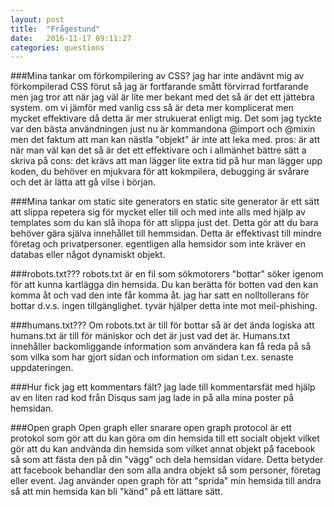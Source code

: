 ```yaml
---
layout: post
title:  "Frågestund"
date:   2016-11-17 09:11:27
categories: questions
---
```


###Mina tankar om förkompilering av CSS?
jag har inte andävnt mig av förkompilerad CSS förut så jag är fortfarande smått förvirrad fortfarande men jag tror att när jag väl är lite
mer bekant med det så är det ett jättebra system.
om vi jämför med vanlig css så är deta mer komplicerat men mycket effektivare då detta är mer strukuerat enligt mig.
Det som jag tyckte var den bästa användningen just nu är kommandona @import och @mixin men det faktum att man kan nästla "objekt" är inte att leka med.
pros: är att när man väl kan det så är det ett effektivare och i allmänhet bättre sätt a skriva på
cons: det krävs att man lägger lite extra tid på hur man lägger upp koden, du behöver en mjukvara för att kokmpilera, debugging är svårare och det är lätta att gå vilse i början.

###Mina tankar om static site generators
en static site generator är ett sätt att slippa repetera sig för mycket eller till och med inte alls med hjälp av templates som du kan slå ihopa för att slippa just det.
Detta gör att du bara behöver gära själva innehållet till hemmsidan. Detta är effektivast till mindre företag och privatpersoner. egentligen alla hemsidor som inte kräver en
databas eller något dynamiskt objekt.

###robots.txt???
robots.txt är en fil som sökmotorers "bottar" söker igenom för att kunna kartlägga din hemsida.
Du kan berätta för botten vad den kan komma åt och vad den inte får komma åt. jag har satt en nolltollerans för bottar d.v.s. ingen tillgänglighet.
tyvär hjälper detta inte mot meil-phishing.

###humans.txt???
Om robots.txt är till för bottar så är det ända logiska att humans.txt är till för mäniskor och det är just vad det är.
Humans.txt innehåller backomliggande information som användera kan få reda på så som vilka som har gjort sidan och information om sidan t.ex. senaste uppdateringen.

###Hur fick jag ett kommentars fält?
jag lade till kommentarsfät med hjälp av en liten rad kod från Disqus sam jag lade in på alla mina poster på hemsidan.

###Open graph
Open graph eller snarare open graph protocol är ett protokol som gör att du kan göra om din hemsida till ett socialt objekt vilket gör att du kan andvända
din hemsida som vilket annat objekt på facebook så som att fästa den på din "vägg" och dela hemsidan vidare. Detta betyder att facebook behandlar den som alla andra objekt så som personer,
företag eller event.
Jag använder open graph för att "sprida" min hemsida till andra så att min hemsida kan bli "känd" på ett lättare sätt.
